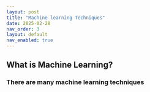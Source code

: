 ```yaml
---
layout: post
title: "Machine learning Techniques"
date: 2025-02-28
nav_order: 3
layout: default
nav_enabled: true
---
```



## What is Machine Learning?


### There are many machine learning techniques

